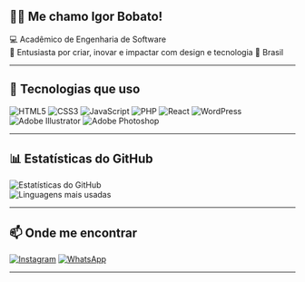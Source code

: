 ## 🧑‍💻 Me chamo Igor Bobato!

💻 Acadêmico de Engenharia de Software  
🚀 Entusiasta por criar, inovar e impactar com design e tecnologia
📍 Brasil  

---

## 🚀 Tecnologias que uso

![HTML5](https://img.shields.io/badge/HTML5-E34F26?style=for-the-badge&logo=html5&logoColor=white)
![CSS3](https://img.shields.io/badge/CSS3-1572B6?style=for-the-badge&logo=css3&logoColor=white)
![JavaScript](https://img.shields.io/badge/JavaScript-F7DF1E?style=for-the-badge&logo=javascript&logoColor=black)
![PHP](https://img.shields.io/badge/PHP-777BB4?style=for-the-badge&logo=php&logoColor=white)
![React](https://img.shields.io/badge/React-20232A?style=for-the-badge&logo=react&logoColor=61DAFB)
![WordPress](https://img.shields.io/badge/WordPress-21759B?style=for-the-badge&logo=wordpress&logoColor=white)
![Adobe Illustrator](https://img.shields.io/badge/Adobe%20Illustrator-FF9A00?style=for-the-badge&logo=adobeillustrator&logoColor=white)
![Adobe Photoshop](https://img.shields.io/badge/Adobe%20Photoshop-31A8FF?style=for-the-badge&logo=adobephotoshop&logoColor=white)

---

## 📊 Estatísticas do GitHub

![Estatísticas do GitHub](https://github-readme-stats.vercel.app/api?username=igor-daniel&show_icons=true&theme=dracula)  
![Linguagens mais usadas](https://github-readme-stats.vercel.app/api/top-langs/?username=igor-daniel&layout=compact&theme=dracula)

---

## 📫 Onde me encontrar
[![Instagram](https://img.shields.io/badge/Instagram-E4405F?style=for-the-badge&logo=instagram&logoColor=white)](https://instagram.com/igorbobato)
[![WhatsApp](https://img.shields.io/badge/WhatsApp-25D366?style=for-the-badge&logo=whatsapp&logoColor=white)](https://wa.me/5542998674710)

---

